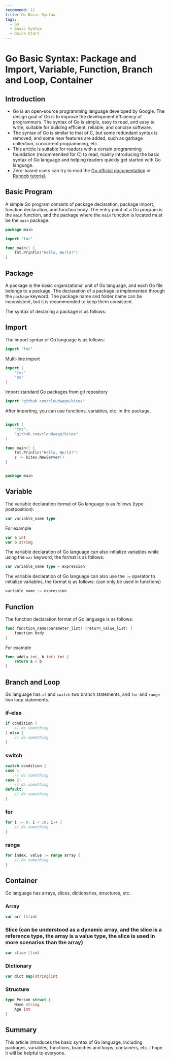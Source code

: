 ```yaml
---
recommend: 11
title: Go Basic Syntax
tags:
  - Go
  - Basic Syntax
  - Quick Start
---
```


# Go Basic Syntax: Package and Import, Variable, Function, Branch and Loop, Container

## Introduction

- Go is an open-source programming language developed by Google. The design goal of Go is to improve the development efficiency of programmers. The syntax of Go is simple, easy to read, and easy to write, suitable for building efficient, reliable, and concise software.
- The syntax of Go is similar to that of C, but some redundant syntax is removed, and some new features are added, such as garbage collection, concurrent programming, etc.
- This article is suitable for readers with a certain programming foundation (recommended for C) to read, mainly introducing the basic syntax of Go language and helping readers quickly get started with Go language.
- Zero-based users can try to read the [Go official documentation](https://golang.org/doc/) or [Runoob tutorial](https://www.runoob.com/go/go-tutorial.html).

## Basic Program

A simple Go program consists of package declaration, package import, function declaration, and function body.
The entry point of a Go program is the `main` function, and the package where the `main` function is located must be the `main` package.

```go
package main

import "fmt"

func main() {
    fmt.Println("Hello, World!")
}
```

## Package

A package is the basic organizational unit of Go language, and each Go file belongs to a package. The declaration of a package is implemented through the `package` keyword. The package name and folder name can be inconsistent, but it is recommended to keep them consistent.

The syntax of declaring a package is as follows:

## Import

The import syntax of Go language is as follows:

```go
import "fmt"
```

Multi-line import

```go
import (
    "fmt"
    "os"
)
```

Import standard Go packages from git repository

```go
import "github.com/cloudwego/kitex"
```

After importing, you can use functions, variables, etc. in the package.

```go

import (
    "fmt",
    "github.com/cloudwego/kitex"
)

func main() {
    fmt.Println("Hello, World!")
    s := kitex.NewServer()
}
```

```go

package main
```

## Variable

The variable declaration format of Go language is as follows (type postposition):

```go
var variable_name type
```

For example

```go
var a int
var b string
```

The variable declaration of Go language can also initialize variables while using the `var` keyword, the format is as follows:

```go
var variable_name type = expression
```

The variable declaration of Go language can also use the `:=` operator to initialize variables, the format is as follows: (can only be used in functions)

```go
variable_name := expression
```

## Function

The function declaration format of Go language is as follows:

```go
func function_name(parameter_list) (return_value_list) {
    function body
}
```

For example

```go
func add(a int, b int) int {
    return a + b
}
```

## Branch and Loop

Go language has `if` and `switch` two branch statements, and `for` and `range` two loop statements.

### if-else

```go
if condition {
    // do something
} else {
    // do something
}
```

### switch

```go
switch condition {
case 1:
    // do something
case 2:
    // do something
default:
    // do something
}
```

### for

```go
for i := 0; i < 10; i++ {
    // do something
}
```

### range

```go
for index, value := range array {
    // do something
}
```

## Container

Go language has arrays, slices, dictionaries, structures, etc.

### Array

```go
var arr [5]int
```

### Slice (can be understood as a dynamic array, and the slice is a reference type, the array is a value type, the slice is used in more scenarios than the array)

```go
var slice []int
```

### Dictionary

```go
var dict map[string]int
```

### Structure

```go
type Person struct {
    Name string
    Age int
}
```

## Summary

This article introduces the basic syntax of Go language, including packages, variables, functions, branches and loops, containers, etc. I hope it will be helpful to everyone.
```
